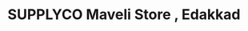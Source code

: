 ---
title: "SUPPLYCO Maveli Store , Edakkad"
url: /kannur/supplyco-maveli-store-edakkad/
shop: Dorfladen
---